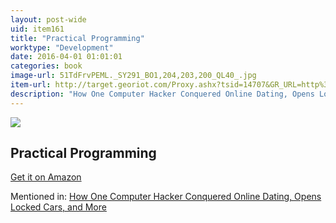 ```yaml
---
layout: post-wide
uid: item161
title: "Practical Programming"
worktype: "Development"
date: 2016-04-01 01:01:01
categories: book
image-url: 51TdFrvPEML._SY291_BO1,204,203,200_QL40_.jpg
item-url: http://target.georiot.com/Proxy.ashx?tsid=14707&GR_URL=http%3A%2F%2Fwww.amazon.com%2FPractical-Programming-Strength-Training-Rippetoe%2Fdp%2F0982522754%2F
description: "How One Computer Hacker Conquered Online Dating, Opens Locked Cars, and More"
---
```

<a href="http://target.georiot.com/Proxy.ashx?tsid=14707&GR_URL=http%3A%2F%2Fwww.amazon.com%2FPractical-Programming-Strength-Training-Rippetoe%2Fdp%2F0982522754%2F" target="blank"><img src="../../../../img/thumbs/51TdFrvPEML._SY291_BO1,204,203,200_QL40_.jpg" class="prod-img"></a>
<h2>Practical Programming</h2>
<p><a href="http://target.georiot.com/Proxy.ashx?tsid=14707&GR_URL=http%3A%2F%2Fwww.amazon.com%2FPractical-Programming-Strength-Training-Rippetoe%2Fdp%2F0982522754%2F" target="blank">Get it on Amazon</a><p>
<p>Mentioned in: <a href="http://fourhourworkweek.com/2015/05/02/samy-kamkar/" target="blank">How One Computer Hacker Conquered Online Dating, Opens Locked Cars, and More</a></p>

